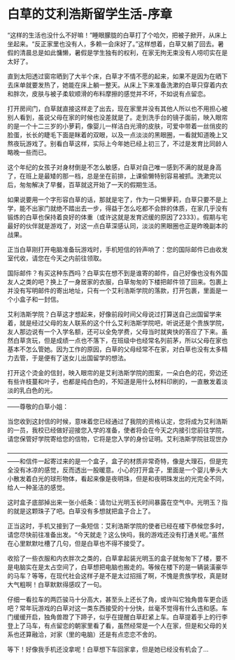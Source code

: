 # 白草的艾利浩斯留学生活-序章

“这样的生活也没什么不好嘛！”睡眼朦胧的白草打了个哈欠，把被子掀开，从床上坐起来。“反正家里也没有人，多赖一会床好了。”这样想着，白草又躺了回去。暑假的清晨总是如此慵懒，暑假是学生独有的权利，在家无拘无束没有人唠叨实在是太好了。

直到太阳透过窗帘晒到了大半个床，白草才不情不愿的起来，如果不是因为在晒下去床单就要发热了，她能在床上躺一整天。从床上下来准备洗漱的白草只穿着内衣和胖次，皮肤与被子柔软顺滑的布料摩擦的感觉并不坏，不如说有点留恋。

打开房间门，白草就直接这样走了出去，现在家里并没有其他人所以也不用担心被别人看到，虽说父母在家的时候也没差就是了。走到洗手台的镜子面前，映入眼帘的是一个十二三岁的小萝莉，像婴儿一样洁白光滑的皮肤，可爱中带着一丝俏皮的脸蛋，长长的睫毛下面是眯着的双眼，以及一点淡淡的黑眼圈，一看就知道晚上又熬夜玩游戏了。别看白草这样，实际上今年她已经上初三了，不过是发育比同龄人略晚一些而已。

这个年纪的女孩子对身材倒是不怎么敏感，白草对自己唯一感到不满的就是身高了，在班上是最矮的那一档，总是坐在前排，上课偷懒特别容易被抓。洗漱完以后，匆匆解决了早餐，百草就这开始了一天的假期生活。

如果说要用一个字形容白草的话，那就是宅了，作为一只懒萝莉，白草只要不是上学，能不出家门就绝不踏出去一步，得益于怎么吃都不会胖的体质，在家几乎没有锻炼的白草也保持着良好的体重（或许这就是发育迟缓的原因了2333）。假期与宅最好的伙伴就是游戏了，对这一点白草深感认同，淡淡的黑眼圈也正是昨晚副本的战果。

正当白草刚打开电脑准备玩游戏时，手机短信的铃声响了：您的国际邮件已由收发室代收，请您在今天之内前往领取。

国际邮件？有买这种东西吗？白草实在想不到是谁寄的邮件，自己好像也没有外国友人之类的吧？换上了一身居家的衣服，白草匆匆的下楼把邮件领了回来。包裹上并没有写明邮件的寄出地址，只有一个艾利浩斯学院的落款，打开包裹，里面是一个小盒子和一封信。

艾利浩斯学院？白草这才想起来，好像前段时间父母说过打算送自己出国留学来着，就是经过父母的友人联系的这个什么艾利浩斯学院吧，听说还是个贵族学院，友人那边说有一个入学名额，还可以全免学费，父母当时就爽快的答应了下来。虽然白草贪玩，但是成绩一点也不落下，在班级中也经常名列前茅，所以父母在家也基本不怎么管她。因为工作的原因，白草的父母经常不在家，对白草也没有太多精力去管，于是便有了送女儿出国留学的想法。

打开这个烫金的信封，映入眼帘的是艾利浩斯学院的图案，一朵白色的花，旁边还有些许枝蔓和叶子，也都是纯白色的，不知道是用什么材料印刷的，一直散发着淡淡的乳白色的光。——————————————————————————————————————尊敬的白草小姐：

当您收到这封信的时候，意味着您已经通过了我院的资格认定，您将成为艾利浩斯的一员，我校已经做好迎接您入学的准备，使者将会在今天之内接引您前往学院，请您保管好学院寄给您的信物，它将是您入学的身份证明。艾利浩斯学院驻现世办

——————————————————————————————————————和信件一起寄过来的是一个盒子，盒子的材质非常奇特，像是大理石，但是完全没有冰凉的感觉，反而透出一股暖意。小心的打开盒子，里面是一个婴儿拳头大小散发着白光的球形物体，看起来像是夜明珠，但是和夜明珠发出的光完全不同，给人一种圣洁的感觉。

这时盒子底部掉出来一张小纸条：请勿让光明玉长时间暴露在空气中。光明玉？指的就是这颗珠子了吧。白草没有多想就把盒子合上了。

正当这时，手机又接到了一条短信：艾利浩斯学院的使者已经在楼下恭候您多时，请您尽快前往准备出发。“今天就走？这么快吗，我的游戏还没有打通关呢。”虽然在心里默默吐槽了几句，但是白草也不得不接受了。

收拾了一些衣服和内衣胖次之类的，白草拿起装光明玉的盒子就匆匆下了楼，要不是电脑实在是太占空间了，白草想把电脑也搬走的。等候在楼下的是一辆装潢豪华的马车？等等，在现代社会这样子是不是太过招摇了啊，不愧是贵族学校，真是财大气粗啊！白草默默得感叹了一句。

仔细一看拉车的两匹骏马十分高大，甚至头上还长了角，或许叫它独角兽车更合适吧？常年玩游戏的白草对这一类东西接受的十分快，丝毫不觉得有什么违和感。车门缓缓开启，独角兽蹬了下蹄子，似乎在提醒白草赶紧上车。白草提着手上的行李登上了马车，有点留恋的朝家里看了看，虽然经常是一个人在家，但是和父母的关系也还算融洽，对家（里的电脑）还是有点恋恋不舍的。

等下！好像我手机还没拿呢！白草想下车回家拿，但是她已经没有机会了…
